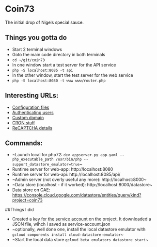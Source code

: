 # Coin73

The initial drop of Nigels special sauce.

## Things you gotta do

 * Start 2 terminal windows
 * Goto the main code directory in both terminals
 * `cd ~/git/coin73`
 * In one window start a test server for the API service
 * `php -S localhost:8085 -t api`
 * In the other window, start the test server for the web service
 * `php -S localhost:8080 -t www www/router.php`

## Interesting URLs:

 * [Configuration files](https://cloud.google.com/appengine/docs/standard/php7/configuration-files)
 * [Authenticating users](https://cloud.google.com/appengine/docs/standard/php7/authenticating-users)
 * [Custom domain](https://cloud.google.com/appengine/docs/standard/php7/mapping-custom-domains)
 * [CRON stuff](https://cloud.google.com/appengine/docs/standard/php7/scheduling-jobs-with-cron-yaml)
 * [ReCAPTCHA details](https://www.google.com/recaptcha/admin/site/474517032)

## Commands:

 * ~Launch local for php72: `dev_appserver.py app.yaml --php_executable_path /usr/bin/php --support_datastore_emulator=true`~
 * Runtime server for web-app: http://localhost:8080
 * Runtime server for web-api: http://localhost:8085/api/
 * ~Admin server (not overly useful any more): http://localhost:8000~
 * ~Data store (localhost - if it worked): http://localhost:8000/datastore~
 * Data store on GAE: https://console.cloud.google.com/datastore/entities/query/kind?project=coin73

##Things I did

 * Created a [key for the service account][key-svc-acc] on the project. It downloaded a JSON file, wihch I saved as service-account.json
 * ~optionally, well done one, install the local datastore emulator with `gcloud components install cloud-datastore-emulator`~
 * ~Start the local data store `gcloud beta emulators datastore start`~

[key-svc-acc]: https://console.cloud.google.com/iam-admin/serviceaccounts/details/118118471124134424927/keys?folder=&organizationId=&project=coin73&supportedpurview=project "Google console page"

